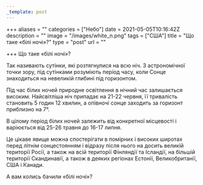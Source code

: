 ```yaml
---
_template: post
---
```



+++
aliases = ""
categories = ["Небо"]
date = 2021-05-05T10:16:42Z
description = ""
image = "/images/white_n.png"
tags = ["США"]
title = "Що таке «білі ночі»?"
type = "post"
url = ""

+++
Що таке «білі ночі»?

Так називають сутінки, які розтягнулися на всю ніч. З астрономічної точки зору, під сутінками розуміють період часу, коли Сонце знаходиться на невеликій глибині під горизонтом.

Під час білих ночей природне освітлення в нічний час залишається високим. Найсвітліша ніч припадає на 21-22 червня, її тривалість становить 5 годин 12 хвилин, а опівночі сонце заходить за горизонт приблизно на 7°.

В цілому період білих ночей залежить від конкретної місцевості і варіюється від 25-26 травня до 16-17 липня.

Це цікаве явище можна спостерігати в помірних і високих широтах перед літнім сонцестоянням і відразу після нього на досить великій території Росії, а також на всій території Фінляндії та Ісландії, на більшій території Скандинавії, а також в деяких регіонах Естонії, Великобританії, США і Канади.

А вам колись бачили «білі ночі»?
